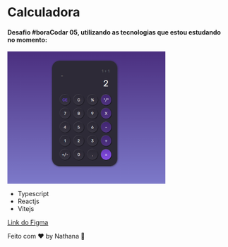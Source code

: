 # Calculadora
<h4>Desafio #boraCodar 05, utilizando as tecnologias que estou estudando no momento:</h4>

<img align="center" height="300px" src="./github/calculadora.png"/>
<ul>
<li>Typescript</li>
<li>Reactjs</li>
<li>Vitejs</li>
</ul>

<a href="https://www.figma.com/community/file/1202607074523509182">Link do Figma</a>

Feito com ♥ by Nathana :wave:



